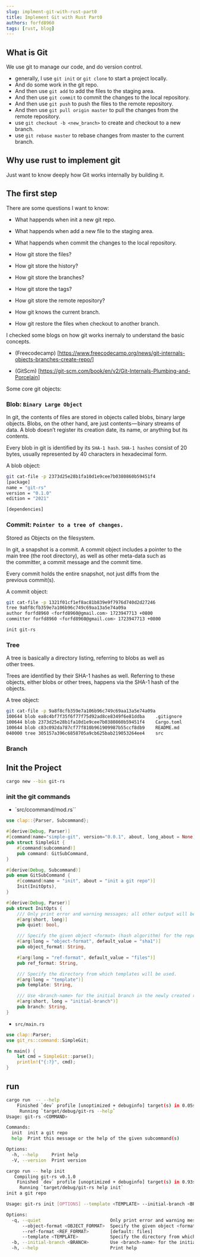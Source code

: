```yaml
---
slug: implment-git-with-rust-part0
title: Implement Git with Rust Part0
authors: forfd8960
tags: [rust, blog]
---
```


## What is Git

We use git to manage our code, and do version control.

* generally, I use `git init` or `git clone` to start a project locally.
* And do some work in the git repo.
* And then use `git add` to add the files to the staging area.
* And then use `git commit` to commit the changes to the local repository.
* And then use `git push` to push the files to the remote repository.
* And then use `git pull origin master` to pull the changes from the remote repository.
* use `git checkout -b <new_branch>` to create and checkout to a new branch.
* use `git rebase master` to rebase changes from master to the current branch.

<!-- truncate -->

## Why use rust to implement git

Just want to know deeply how Git works internally by building it.

## The first step

There are some questions I want to know:

* What happends when init a new git repo.
* What happends when add a new file to the staging area.
* What happends when commit the changes to the local repository.

* How git store the files?
* How git store the history?
* How git store the branches?
* How git store the tags?
* How git store the remote repository?
* How git knows the current branch.
* How git restore the files when checkout to another branch.

I checked some blogs on how git works inernaly to understand the basic concepts.

* (Freecodecamp) [https://www.freecodecamp.org/news/git-internals-objects-branches-create-repo/]

* (GitScm) [https://git-scm.com/book/en/v2/Git-Internals-Plumbing-and-Porcelain]

Some core git objects:

### Blob: `Binary Large Object`

In git, the contents of files are stored in objects called blobs, binary large objects.
Blobs, on the other hand, are just contents — binary streams of data. A blob doesn’t register its creation date, its name, or anything but its contents.

Every blob in git is identified by its `SHA-1 hash`. `SHA-1 hashes` consist of 20 bytes, usually represented by 40 characters in hexadecimal form.

A blob object:

```sh
git cat-file -p 2373d25e28b1fa10d1e9cee7b0380860b59451f4
[package]
name = "git-rs"
version = "0.1.0"
edition = "2021"

[dependencies]
```

### Commit: `Pointer to a tree of changes.`

Stored as Objects on the filesystem.

In git, a snapshot is a commit. A commit object includes a pointer to the main tree (the root directory), as well as other meta-data such as the committer, a commit message and the commit time.

Every commit holds the entire snapshot, not just diffs from the previous commit(s).

A commit object:

```sh
git cat-file -p 1321f01cf1ef8ac81b839e9f7976d740d2d27246
tree 9a8f8cfb359e7a106b96c749c69aa13a5e74a09a
author forfd8960 <forfd8960@gmail.com> 1723947713 +0800
committer forfd8960 <forfd8960@gmail.com> 1723947713 +0800

init git-rs
```

### Tree

A tree is basically a directory listing, referring to blobs as well as other trees.

Trees are identified by their SHA-1 hashes as well. Referring to these objects, either blobs or other trees, happens via the SHA-1 hash of the objects.

A tree object:

```sh
git cat-file -p 9a8f8cfb359e7a106b96c749c69aa13a5e74a09a
100644 blob ea8c4bf7f35f6f77f75d92ad8ce8349f6e81ddba	.gitignore
100644 blob 2373d25e28b1fa10d1e9cee7b0380860b59451f4	Cargo.toml
100644 blob c83c092da787cf77f810b961909987b55ccf8db9	README.md
040000 tree 305157a396c6858705a9cb625bab219053264ee4	src
```

### Branch

## Init the Project

```sh
cargo new --bin git-rs
```

### init the git commands

* `src/ccommand/mod.rs``

```rust
use clap::{Parser, Subcommand};

#[derive(Debug, Parser)]
#[command(name="simple-git", version="0.0.1", about, long_about = None)]
pub struct SimpleGit {
    #[command(subcommand)]
    pub command: GitSubCommand,
}

#[derive(Debug, Subcommand)]
pub enum GitSubCommand {
    #[command(name = "init", about = "init a git repo")]
    Init(InitOpts),
}

#[derive(Debug, Parser)]
pub struct InitOpts {
    /// Only print error and warning messages; all other output will be suppressed.
    #[arg(short, long)]
    pub quiet: bool,

    /// Specify the given object <format> (hash algorithm) for the repository. The valid values are sha1 and (if enabled) sha256. sha1 is the default.
    #[arg(long = "object-format", default_value = "sha1")]
    pub object_format: String,

    #[arg(long = "ref-format", default_value = "files")]
    pub ref_format: String,

    /// Specify the directory from which templates will be used.
    #[arg(long = "template")]
    pub template: String,

    /// Use <branch-name> for the initial branch in the newly created repository. If not specified, fall back to the default name.
    #[arg(short, long = "initial-branch")]
    pub branch: String,
}

```

* `src/main.rs`

```rust
use clap::Parser;
use git_rs::command::SimpleGit;

fn main() {
    let cmd = SimpleGit::parse();
    println!("{:?}", cmd);
}

```

## run

```sh
cargo run  -- --help
    Finished `dev` profile [unoptimized + debuginfo] target(s) in 0.05s
     Running `target/debug/git-rs --help`
Usage: git-rs <COMMAND>

Commands:
  init  init a git repo
  help  Print this message or the help of the given subcommand(s)

Options:
  -h, --help     Print help
  -V, --version  Print version
```

```sh
cargo run -- help init
   Compiling git-rs v0.1.0
    Finished `dev` profile [unoptimized + debuginfo] target(s) in 0.93s
     Running `target/debug/git-rs help init`
init a git repo

Usage: git-rs init [OPTIONS] --template <TEMPLATE> --initial-branch <BRANCH>

Options:
  -q, --quiet                          Only print error and warning messages; all other output will be suppressed
      --object-format <OBJECT_FORMAT>  Specify the given object <format> (hash algorithm) for the repository. The valid values are sha1 and (if enabled) sha256. sha1 is the default [default: sha1]
      --ref-format <REF_FORMAT>        [default: files]
      --template <TEMPLATE>            Specify the directory from which templates will be used
  -b, --initial-branch <BRANCH>        Use <branch-name> for the initial branch in the newly created repository. If not specified, fall back to the default name
  -h, --help                           Print help

```
